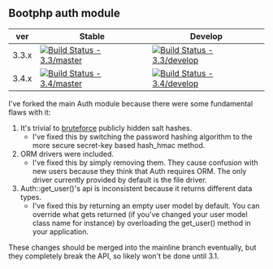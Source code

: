Bootphp auth module
---
| ver   | Stable                                                                                                                       | Develop                                                                                                                        |
|-------|------------------------------------------------------------------------------------------------------------------------------|--------------------------------------------------------------------------------------------------------------------------------|
| 3.3.x | [![Build Status - 3.3/master](https://travis-ci.org/kohana/auth.svg?branch=3.3%2Fmaster)](https://travis-ci.org/kohana/auth) | [![Build Status - 3.3/develop](https://travis-ci.org/kohana/auth.svg?branch=3.3%2Fdevelop)](https://travis-ci.org/kohana/auth) |
| 3.4.x | [![Build Status - 3.4/master](https://travis-ci.org/kohana/auth.svg?branch=3.4%2Fmaster)](https://travis-ci.org/kohana/auth) | [![Build Status - 3.4/develop](https://travis-ci.org/kohana/auth.svg?branch=3.4%2Fdevelop)](https://travis-ci.org/kohana/auth) |

I've forked the main Auth module because there were some fundamental flaws with it:

 1. It's trivial to [bruteforce](http://dev.kohanaframework.org/issues/3163) publicly hidden salt hashes.
    - I've fixed this by switching the password hashing algorithm to the more secure secret-key based hash_hmac method.
 2. ORM drivers were included.
    - I've fixed this by simply removing them. They cause confusion with new users because they think that Auth requires ORM. The only driver currently provided by default is the file driver.
 3. Auth::get_user()'s api is inconsistent because it returns different data types.
    - I've fixed this by returning an empty user model by default. You can override what gets returned (if you've changed your user model class name for instance) by overloading the get_user() method in your application.

These changes should be merged into the mainline branch eventually, but they completely break the API, so likely won't be done until 3.1.